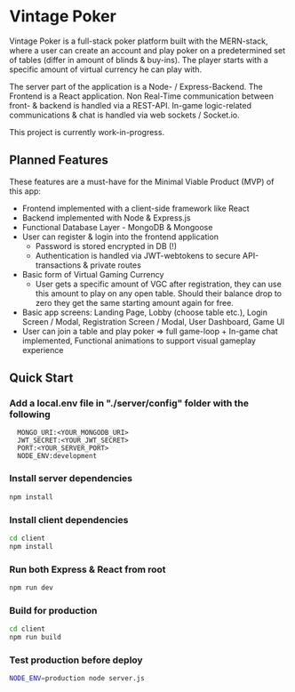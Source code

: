 # Vintage Poker

Vintage Poker is a full-stack poker platform built with the MERN-stack, where a user can create an account and play poker on a predetermined set of tables (differ in amount of blinds & buy-ins). The player starts with a specific amount of virtual currency he can play with.

The server part of the application is a Node- / Express-Backend. The Frontend is a React application. Non Real-Time communication between front- & backend is handled via a REST-API. In-game logic-related communications & chat is handled via web sockets / Socket.io.

This project is currently work-in-progress.

## Planned Features

These features are a must-have for the Minimal Viable Product (MVP) of this app:

- Frontend implemented with a client-side framework like React
- Backend implemented with Node & Express.js
- Functional Database Layer - MongoDB & Mongoose
- User can register & login into the frontend application
  - Password is stored encrypted in DB (!)
  - Authentication is handled via JWT-webtokens to secure API-transactions & private routes
- Basic form of Virtual Gaming Currency
  - User gets a specific amount of VGC after registration, they can use this amount to play on any open table. Should their balance drop to zero they get the same starting amount again for free.
- Basic app screens: Landing Page, Lobby (choose table etc.), Login Screen / Modal, Registration Screen / Modal, User Dashboard, Game UI
- User can join a table and play poker ⇒ full game-loop + In-game chat implemented, Functional animations to support visual gameplay experience

## Quick Start

### Add a local.env file in "./server/config" folder with the following

```
  MONGO_URI:<YOUR_MONGODB_URI>
  JWT_SECRET:<YOUR_JWT_SECRET>
  PORT:<YOUR_SERVER_PORT>
  NODE_ENV:development
```

### Install server dependencies

```bash
npm install
```

### Install client dependencies

```bash
cd client
npm install
```

### Run both Express & React from root

```bash
npm run dev
```

### Build for production

```bash
cd client
npm run build
```

### Test production before deploy

```bash
NODE_ENV=production node server.js
```
